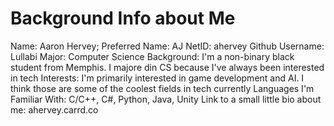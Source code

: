 <h1>Background Info about Me</h1>

Name: Aaron Hervey; Preferred Name: AJ
NetID: ahervey
Github Username: Lullabi
Major: Computer Science
Background: I'm a non-binary black student from Memphis. I majore din CS because I've always been interested in tech
Interests: I'm primarily interested in game development and AI. I think those are some of the coolest fields in tech currently
Languages I'm Familiar With: C/C++, C#, Python, Java, Unity
Link to a small little bio about me: ahervey.carrd.co
